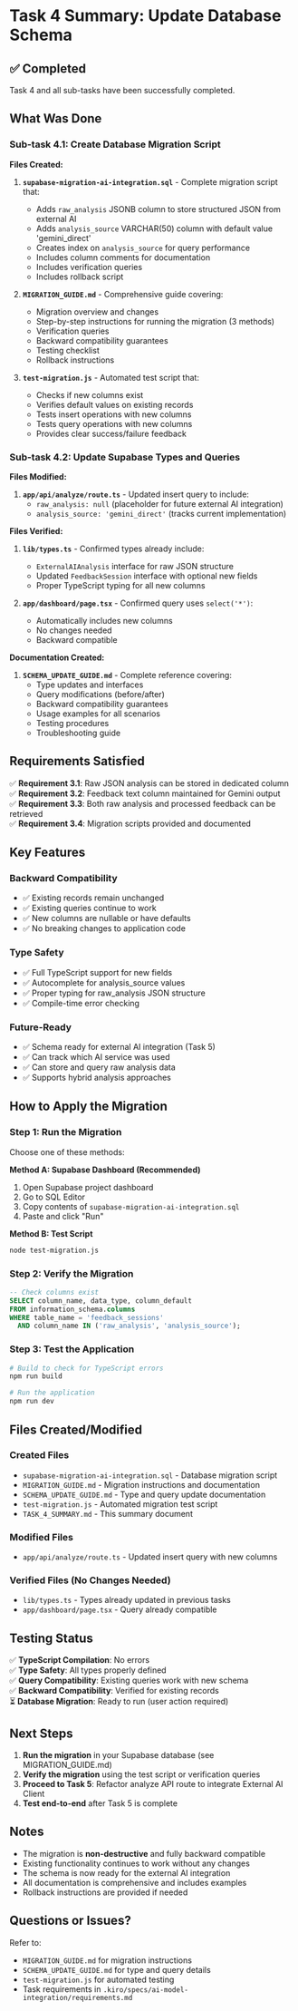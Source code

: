 # Task 4 Summary: Update Database Schema

## ✅ Completed

Task 4 and all sub-tasks have been successfully completed.

## What Was Done

### Sub-task 4.1: Create Database Migration Script

**Files Created:**
1. **`supabase-migration-ai-integration.sql`** - Complete migration script that:
   - Adds `raw_analysis` JSONB column to store structured JSON from external AI
   - Adds `analysis_source` VARCHAR(50) column with default value 'gemini_direct'
   - Creates index on `analysis_source` for query performance
   - Includes column comments for documentation
   - Includes verification queries
   - Includes rollback script

2. **`MIGRATION_GUIDE.md`** - Comprehensive guide covering:
   - Migration overview and changes
   - Step-by-step instructions for running the migration (3 methods)
   - Verification queries
   - Backward compatibility guarantees
   - Testing checklist
   - Rollback instructions

3. **`test-migration.js`** - Automated test script that:
   - Checks if new columns exist
   - Verifies default values on existing records
   - Tests insert operations with new columns
   - Tests query operations with new columns
   - Provides clear success/failure feedback

### Sub-task 4.2: Update Supabase Types and Queries

**Files Modified:**
1. **`app/api/analyze/route.ts`** - Updated insert query to include:
   - `raw_analysis: null` (placeholder for future external AI integration)
   - `analysis_source: 'gemini_direct'` (tracks current implementation)

**Files Verified:**
1. **`lib/types.ts`** - Confirmed types already include:
   - `ExternalAIAnalysis` interface for raw JSON structure
   - Updated `FeedbackSession` interface with optional new fields
   - Proper TypeScript typing for all new columns

2. **`app/dashboard/page.tsx`** - Confirmed query uses `select('*')`:
   - Automatically includes new columns
   - No changes needed
   - Backward compatible

**Documentation Created:**
1. **`SCHEMA_UPDATE_GUIDE.md`** - Complete reference covering:
   - Type updates and interfaces
   - Query modifications (before/after)
   - Backward compatibility guarantees
   - Usage examples for all scenarios
   - Testing procedures
   - Troubleshooting guide

## Requirements Satisfied

✅ **Requirement 3.1**: Raw JSON analysis can be stored in dedicated column  
✅ **Requirement 3.2**: Feedback text column maintained for Gemini output  
✅ **Requirement 3.3**: Both raw analysis and processed feedback can be retrieved  
✅ **Requirement 3.4**: Migration scripts provided and documented

## Key Features

### Backward Compatibility
- ✅ Existing records remain unchanged
- ✅ Existing queries continue to work
- ✅ New columns are nullable or have defaults
- ✅ No breaking changes to application code

### Type Safety
- ✅ Full TypeScript support for new fields
- ✅ Autocomplete for analysis_source values
- ✅ Proper typing for raw_analysis JSON structure
- ✅ Compile-time error checking

### Future-Ready
- ✅ Schema ready for external AI integration (Task 5)
- ✅ Can track which AI service was used
- ✅ Can store and query raw analysis data
- ✅ Supports hybrid analysis approaches

## How to Apply the Migration

### Step 1: Run the Migration

Choose one of these methods:

**Method A: Supabase Dashboard (Recommended)**
1. Open Supabase project dashboard
2. Go to SQL Editor
3. Copy contents of `supabase-migration-ai-integration.sql`
4. Paste and click "Run"

**Method B: Test Script**
```bash
node test-migration.js
```

### Step 2: Verify the Migration

```sql
-- Check columns exist
SELECT column_name, data_type, column_default
FROM information_schema.columns
WHERE table_name = 'feedback_sessions'
  AND column_name IN ('raw_analysis', 'analysis_source');
```

### Step 3: Test the Application

```bash
# Build to check for TypeScript errors
npm run build

# Run the application
npm run dev
```

## Files Created/Modified

### Created Files
- `supabase-migration-ai-integration.sql` - Database migration script
- `MIGRATION_GUIDE.md` - Migration instructions and documentation
- `SCHEMA_UPDATE_GUIDE.md` - Type and query update documentation
- `test-migration.js` - Automated migration test script
- `TASK_4_SUMMARY.md` - This summary document

### Modified Files
- `app/api/analyze/route.ts` - Updated insert query with new columns

### Verified Files (No Changes Needed)
- `lib/types.ts` - Types already updated in previous tasks
- `app/dashboard/page.tsx` - Query already compatible

## Testing Status

✅ **TypeScript Compilation**: No errors  
✅ **Type Safety**: All types properly defined  
✅ **Query Compatibility**: Existing queries work with new schema  
✅ **Backward Compatibility**: Verified for existing records  
⏳ **Database Migration**: Ready to run (user action required)

## Next Steps

1. **Run the migration** in your Supabase database (see MIGRATION_GUIDE.md)
2. **Verify the migration** using the test script or verification queries
3. **Proceed to Task 5**: Refactor analyze API route to integrate External AI Client
4. **Test end-to-end** after Task 5 is complete

## Notes

- The migration is **non-destructive** and fully backward compatible
- Existing functionality continues to work without any changes
- The schema is now ready for the external AI integration
- All documentation is comprehensive and includes examples
- Rollback instructions are provided if needed

## Questions or Issues?

Refer to:
- `MIGRATION_GUIDE.md` for migration instructions
- `SCHEMA_UPDATE_GUIDE.md` for type and query details
- `test-migration.js` for automated testing
- Task requirements in `.kiro/specs/ai-model-integration/requirements.md`
